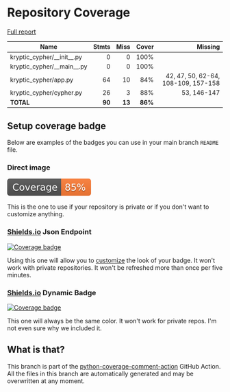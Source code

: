 # Repository Coverage

[Full report](https://htmlpreview.github.io/?https://github.com/Carrera-Dev-Consulting/kryptic-cypher/blob/python-coverage-comment-action-data/htmlcov/index.html)

| Name                            |    Stmts |     Miss |   Cover |   Missing |
|-------------------------------- | -------: | -------: | ------: | --------: |
| kryptic\_cypher/\_\_init\_\_.py |        0 |        0 |    100% |           |
| kryptic\_cypher/\_\_main\_\_.py |        0 |        0 |    100% |           |
| kryptic\_cypher/app.py          |       64 |       10 |     84% |42, 47, 50, 62-64, 108-109, 157-158 |
| kryptic\_cypher/cypher.py       |       26 |        3 |     88% |53, 146-147 |
|                       **TOTAL** |   **90** |   **13** | **86%** |           |


## Setup coverage badge

Below are examples of the badges you can use in your main branch `README` file.

### Direct image

[![Coverage badge](https://raw.githubusercontent.com/Carrera-Dev-Consulting/kryptic-cypher/python-coverage-comment-action-data/badge.svg)](https://htmlpreview.github.io/?https://github.com/Carrera-Dev-Consulting/kryptic-cypher/blob/python-coverage-comment-action-data/htmlcov/index.html)

This is the one to use if your repository is private or if you don't want to customize anything.

### [Shields.io](https://shields.io) Json Endpoint

[![Coverage badge](https://img.shields.io/endpoint?url=https://raw.githubusercontent.com/Carrera-Dev-Consulting/kryptic-cypher/python-coverage-comment-action-data/endpoint.json)](https://htmlpreview.github.io/?https://github.com/Carrera-Dev-Consulting/kryptic-cypher/blob/python-coverage-comment-action-data/htmlcov/index.html)

Using this one will allow you to [customize](https://shields.io/endpoint) the look of your badge.
It won't work with private repositories. It won't be refreshed more than once per five minutes.

### [Shields.io](https://shields.io) Dynamic Badge

[![Coverage badge](https://img.shields.io/badge/dynamic/json?color=brightgreen&label=coverage&query=%24.message&url=https%3A%2F%2Fraw.githubusercontent.com%2FCarrera-Dev-Consulting%2Fkryptic-cypher%2Fpython-coverage-comment-action-data%2Fendpoint.json)](https://htmlpreview.github.io/?https://github.com/Carrera-Dev-Consulting/kryptic-cypher/blob/python-coverage-comment-action-data/htmlcov/index.html)

This one will always be the same color. It won't work for private repos. I'm not even sure why we included it.

## What is that?

This branch is part of the
[python-coverage-comment-action](https://github.com/marketplace/actions/python-coverage-comment)
GitHub Action. All the files in this branch are automatically generated and may be
overwritten at any moment.